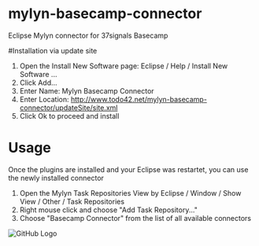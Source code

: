 mylyn-basecamp-connector
========================

Eclipse Mylyn connector for 37signals Basecamp

#Installation via update site
1. Open the Install New Software page: Eclipse / Help / Install New Software ...
2. Click Add...
3. Enter Name: Mylyn Basecamp Connector
4. Enter Location: http://www.todo42.net/mylyn-basecamp-connector/updateSite/site.xml
5. Click Ok to proceed and install

# Usage
Once the plugins are installed and your Eclipse was restartet, you can use the newly installed connector

1. Open the Mylyn Task Repositories View by Eclipse / Window / Show View / Other / Task Repositories
2. Right mouse click and choose "Add Task Repository..."
3. Choose "Basecamp Connector" from the list of all available connectors

![GitHub Logo](/images/logo.png)